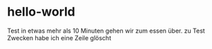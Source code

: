 # hello-world
Test 
in etwas mehr als 10 Minuten gehen wir zum essen über.
zu Test Zwecken habe ich eine Zeile glöscht 
